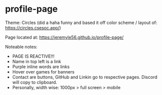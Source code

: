 # profile-page

Theme: Circles (did a haha funny and based it off color scheme / layout of: https://circles.csesoc.app/)

Page located at: https://jeremyle56.github.io/profile-page/

Noteable notes: 
- PAGE IS REACTIVE!!!
- Name in top left is a link
- Purple inline words are links
- Hover over games for banners
- Contact are buttons, GitHub and Linkin go to respective pages. Discord will copy to clipboard.
- Personally, width wise: 1000px > full screen > mobile
